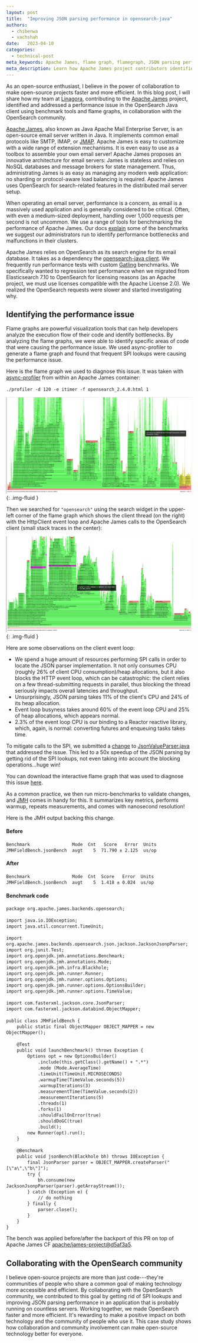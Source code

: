 ```yaml
---
layout: post
title:  "Improving JSON parsing performance in opensearch-java"
authors:
  - chibenwa
  - vachshah
date:   2023-04-10
categories:
  - technical-post
meta_keywords: Apache James, flame graph, flamegraph, JSON parsing performance, OpenSearch Java client
meta_description: Learn how Apache James project contributors identified and assessed issues with the OpenSearch Java client to improve JSON parsing performance.
---
```


As an open-source enthusiast, I believe in the power of collaboration to make open-source projects faster and more efficient. In this blog post, I will share how my team at [Linagora](https://linagora.com), contributing to the [Apache James](https://james.apache.org) project, identified and addressed a performance issue in the OpenSearch Java client using benchmark tools and flame graphs, in collaboration with the OpenSearch community.

[Apache James](https://james.apache.org), also known as Java Apache Mail Enterprise Server, is an open-source email server written in Java. It implements common email protocols like SMTP, IMAP, or [JMAP](https://jmap.io). Apache James is easy to customize with a wide range of extension mechanisms. It is even easy to use as a toolbox to assemble your own email server! Apache James proposes an innovative architecture for email servers: James is stateless and relies on NoSQL databases and message brokers for state management. Thus, administrating James is as easy as managing any modern web application: no sharding or protocol-aware load balancing is required. Apache James uses OpenSearch for search-related features in the distributed mail server setup. 

When operating an email server, performance is a concern, as email is a massively used application and is generally considered to be critical. Often, with even a medium-sized deployment, handling over 1,000 requests per second is not uncommon. We use a range of tools for benchmarking the performance of Apache James. Our docs [explain](https://github.com/apache/james-project/blob/master/server/apps/distributed-app/docs/modules/ROOT/pages/benchmark/index.adoc) some of the benchmarks we suggest our administrators run to identify performance bottlenecks and malfunctions in their clusters.

Apache James relies on OpenSearch as its search engine for its email database. It takes as a dependency the [opensearch-java client](https://github.com/opensearch-project/opensearch-java). We frequently run performance tests with custom [Gatling](https://gatling.io/) benchmarks. We specifically wanted to regression test performance when we migrated from Elasticsearch 7.10 to OpenSearch for licensing reasons (as an Apache project, we must use licenses compatible with the Apache License 2.0). We realized the OpenSearch requests were slower and started investigating why.

## Identifying the performance issue

Flame graphs are powerful visualization tools that can help developers analyze the execution flow of their code and identify bottlenecks. By analyzing the flame graphs, we were able to identify specific areas of code that were causing the performance issue. We used async-profiler to generate a flame graph and found that frequent SPI lookups were causing the performance issue.

Here is the flame graph we used to diagnose this issue. It was taken with [async-profiler](https://github.com/jvm-profiling-tools/async-profiler) from within an Apache James container:

`./profiler -d 120 -e itimer -f opensearch_2.4.0.html 1`


<img src="/assets/media/blog-images/2023-04-10-opensource-perf/flame1.png" alt="Flame graph general overview"/>{: .img-fluid }

Then we searched for `"opensearch"` using the search widget in the upper-left corner of the flame graph which shows the client thread (on the right) with the HttpClient event loop and Apache James calls to the OpenSearch client (small stack traces in the center):

<img src="/assets/media/blog-images/2023-04-10-opensource-perf/flame2.png" alt="Flame graph: OpenSearch client threads"/>{: .img-fluid }

Here are some observations on the client event loop:

-   We spend a huge amount of resources performing SPI calls in order to locate the JSON parser implementation. It not only consumes CPU (roughly 26% of client CPU consumption)/heap allocations, but it also blocks the HTTP event loop, which can be catastrophic: the client relies on a few thread-submitting requests in parallel, thus blocking the thread seriously impacts overall latencies and throughput.
-   Unsurprisingly, JSON parsing takes 11% of the client's CPU and 24% of its heap allocation.
-   Event loop busyness takes around 60% of the event loop CPU and 25% of heap allocations, which appears normal.
-   2.3% of the event loop CPU is our binding to a Reactor reactive library, which, again, is normal: converting futures and enqueuing tasks takes time.

To mitigate calls to the SPI, we submitted a [change](https://github.com/opensearch-project/opensearch-java/pull/293) to [JsonValueParser.java](https://github.com/opensearch-project/opensearch-java/blob/a8df7e7c26ccc644811539c4fea57d97f1031aaa/java-client/src/main/java/org/opensearch/client/json/jackson/JsonValueParser.java#L52) that addressed the issue. This led to a 50x speedup of the JSON parsing by getting rid of the SPI lookups, not even taking into account the blocking operations...huge win!

You can download the interactive flame graph that was used to diagnose this issue [here](https://github.com/opensearch-project/opensearch-java/files/10334079/opensearch_2.4.0.zip).

As a common practice, we then run micro-benchmarks to validate changes, and [JMH](https://github.com/openjdk/jmh) comes in handy for this. It summarizes key metrics, performs warmup, repeats measurements, and comes with nanosecond resolution!

Here is the JMH output backing this change.

#### Before

```
Benchmark                Mode  Cnt   Score   Error  Units
JMHFieldBench.jsonBench  avgt    5  71.790 ± 2.125  us/op
```

#### After

```
Benchmark                Mode  Cnt  Score   Error  Units
JMHFieldBench.jsonBench  avgt    5  1.418 ± 0.024  us/op
```

#### Benchmark code

```
package org.apache.james.backends.opensearch;

import java.io.IOException;
import java.util.concurrent.TimeUnit;

import org.apache.james.backends.opensearch.json.jackson.JacksonJsonpParser;
import org.junit.Test;
import org.openjdk.jmh.annotations.Benchmark;
import org.openjdk.jmh.annotations.Mode;
import org.openjdk.jmh.infra.Blackhole;
import org.openjdk.jmh.runner.Runner;
import org.openjdk.jmh.runner.options.Options;
import org.openjdk.jmh.runner.options.OptionsBuilder;
import org.openjdk.jmh.runner.options.TimeValue;

import com.fasterxml.jackson.core.JsonParser;
import com.fasterxml.jackson.databind.ObjectMapper;

public class JMHFieldBench {
    public static final ObjectMapper OBJECT_MAPPER = new ObjectMapper();

    @Test
    public void launchBenchmark() throws Exception {
        Options opt = new OptionsBuilder()
            .include(this.getClass().getName() + ".*")
            .mode (Mode.AverageTime)
            .timeUnit(TimeUnit.MICROSECONDS)
            .warmupTime(TimeValue.seconds(5))
            .warmupIterations(3)
            .measurementTime(TimeValue.seconds(2))
            .measurementIterations(5)
            .threads(1)
            .forks(1)
            .shouldFailOnError(true)
            .shouldDoGC(true)
            .build();
        new Runner(opt).run();
    }

    @Benchmark
    public void jsonBench(Blackhole bh) throws IOException {
        final JsonParser parser = OBJECT_MAPPER.createParser("[\"a\",\"b\"]");
        try {
            bh.consume(new JacksonJsonpParser(parser).getArrayStream());
        } catch (Exception e) {
            // do nothing
        } finally {
            parser.close();
        }
    }
}
```

The bench was applied before/after the backport of this PR on top of Apache James CF [apache/james-project@d5af3a5](https://github.com/apache/james-project/commit/d5af3a52cd30eebf7a8fb4d8f2402920c42d5f7c).

## Collaborating with the OpenSearch community

I believe open-source projects are more than just code---they're communities of people who share a common goal of making technology more accessible and efficient. By collaborating with the OpenSearch community, we contributed to this goal by getting rid of SPI lookups and improving JSON parsing performance in an application that is probably running on countless servers. Working together, we made OpenSearch faster and more efficient. It's rewarding to make a positive impact on both technology and the community of people who use it. This case study shows how collaboration and community involvement can make open-source technology better for everyone.

